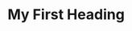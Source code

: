 <!DOCTYPE html>
<html>
<body>
<h1>My First Heading</h1>
<script type="text/javascript" src="http://www.polljunkie.com/Scripts/embedder.js?v=1"></script>
<script type="text/javascript">
PollJunkie.show({"s":"daily-poll","width":"300","height":"300","code":"dnppfg","borderColor":"#44ADE9","barBgColor":"#44ADE9","fontColor":"#fff"});
</script>
</script>
</body>
</html>
